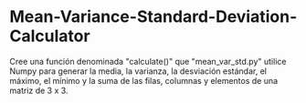 # Mean-Variance-Standard-Deviation-Calculator
Cree una función denominada "calculate()" que "mean_var_std.py" utilice Numpy para generar la media, la varianza, la desviación estándar, el máximo, el mínimo y la suma de las filas, columnas y elementos de una matriz de 3 x 3.
